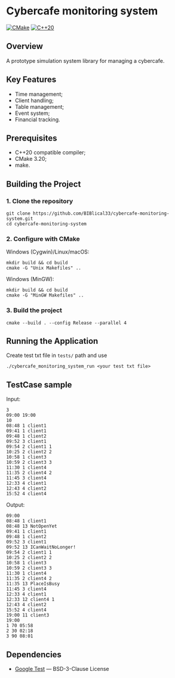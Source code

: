 # Cybercafe monitoring system

[![CMake](https://img.shields.io/badge/CMake-3.20+-blue.svg)](https://cmake.org)
[![C++20](https://img.shields.io/badge/C++-20-blue.svg)](https://en.cppreference.com/w/cpp/20)

## Overview
A prototype simulation system library for managing a cybercafe.

## Key Features
- Time management;
- Client handling;
- Table management;
- Event system;
- Financial tracking.

## Prerequisites
- C++20 compatible compiler;
- CMake 3.20;
- make.

## Building the Project
### 1. Clone the repository
```
git clone https://github.com/BIBlical33/cybercafe-monitoring-system.git
cd cybercafe-monitoring-system
```
### 2. Configure with CMake
Windows (Cygwin)/Linux/macOS:
```
mkdir build && cd build
cmake -G "Unix Makefiles" ..
```
Windows (MinGW):
```
mkdir build && cd build
cmake -G "MinGW Makefiles" ..
```
### 3. Build the project
```
cmake --build . --config Release --parallel 4
```

## Running the Application
Create test txt file in `tests/` path and use
```
./cybercafe_monitoring_system_run <your test txt file>
```

## TestCase sample
Input:
```
3
09:00 19:00
10
08:48 1 client1
09:41 1 client1
09:48 1 client2
09:52 3 client1
09:54 2 client1 1
10:25 2 client2 2
10:58 1 client3
10:59 2 client3 3
11:30 1 client4
11:35 2 client4 2
11:45 3 client4
12:33 4 client1
12:43 4 client2
15:52 4 client4

```
Output:
```
09:00
08:48 1 client1
08:48 13 NotOpenYet
09:41 1 client1
09:48 1 client2
09:52 3 client1
09:52 13 ICanWaitNoLonger!
09:54 2 client1 1
10:25 2 client2 2
10:58 1 client3
10:59 2 client3 3
11:30 1 client4
11:35 2 client4 2
11:35 13 PlaceIsBusy
11:45 3 client4
12:33 4 client1
12:33 12 client4 1
12:43 4 client2
15:52 4 client4
19:00 11 client3
19:00
1 70 05:58
2 30 02:18
3 90 08:01
```

## Dependencies
- [Google Test](https://github.com/google/googletest) — BSD-3-Clause License
